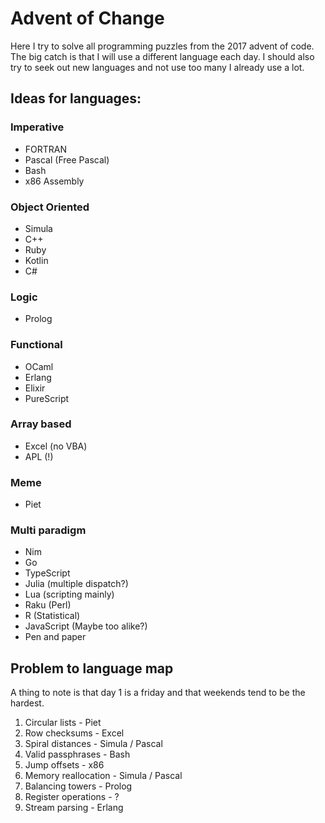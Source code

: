 # Advent of Change

Here I try to solve all programming puzzles from the 2017 advent of code. The big catch is that I will use a different language each day. I should also try to seek out new languages and not use too many I already use a lot.


## Ideas for languages:

### Imperative
- FORTRAN
- Pascal (Free Pascal)
- Bash
- x86 Assembly

### Object Oriented
- Simula
- C++
- Ruby
- Kotlin
- C#

### Logic
- Prolog

### Functional
- OCaml
- Erlang
- Elixir
- PureScript

### Array based
- Excel		(no VBA)
- APL (!)

### Meme
- Piet

### Multi paradigm
- Nim
- Go
- TypeScript
- Julia		(multiple dispatch?)
- Lua 		(scripting mainly)
- Raku 		(Perl)
- R		(Statistical)
- JavaScript	(Maybe too alike?)
- Pen and paper


## Problem to language map

A thing to note is that day 1 is a friday and that weekends tend to be the hardest.

1. Circular lists - Piet
2. Row checksums - Excel
3. Spiral distances - Simula / Pascal
4. Valid passphrases - Bash
5. Jump offsets - x86
6. Memory reallocation - Simula / Pascal
7. Balancing towers - Prolog
8. Register operations - ?
9. Stream parsing - Erlang

